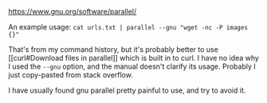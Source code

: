 https://www.gnu.org/software/parallel/

An example usage: `cat urls.txt | parallel --gnu "wget -nc -P images {}"`

That's from my command history, but it's probably better to use [[curl#Download files in parallel]] which is built in to curl. I have no idea why I used the `--gnu` option, and the manual doesn't clarify its usage. Probably I just copy-pasted from stack overflow.

I have usually found gnu parallel pretty painful to use, and try to avoid it.